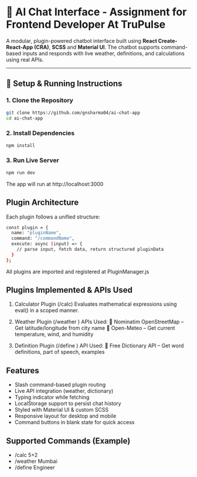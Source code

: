 # 🤖 AI Chat Interface - Assignment for Frontend Developer At TruPulse

A modular, plugin-powered chatbot interface built using **React Create-React-App (CRA)**, **SCSS** and **Material UI**. The chatbot supports command-based inputs and responds with live weather, definitions, and calculations using real APIs.

---

## 🚀 Setup & Running Instructions

### 1. Clone the Repository

```bash
git clone https://github.com/gnsharma04/ai-chat-app
cd ai-chat-app
```

### 2. Install Dependencies

```bash
npm install
```

### 3. Run Live Server

```bash
npm run dev
```

The app will run at http://localhost:3000

## Plugin Architecture

Each plugin follows a unified structure:

```bash
const plugin = {
  name: "pluginName",
  command: "/commandName",
  execute: async (input) => {
    // parse input, fetch data, return structured pluginData
  }
};
```

All plugins are imported and registered at PluginManager.js

## Plugins Implemented & APIs Used

1. Calculator Plugin (/calc)
   Evaluates mathematical expressions using eval() in a scoped manner.

2. Weather Plugin (/weather <city>)
   APIs Used:
   🔹 Nominatim OpenStreetMap – Get latitude/longitude from city name
   🔹 Open-Meteo – Get current temperature, wind, and humidity

3. Definition Plugin (/define <word>)
   API Used:
   🔹 Free Dictionary API – Get word definitions, part of speech, examples

## Features

- Slash command-based plugin routing
- Live API integration (weather, dictionary)
- Typing indicator while fetching
- LocalStorage support to persist chat history
- Styled with Material UI & custom SCSS
- Responsive layout for desktop and mobile
- Command buttons in blank state for quick access

## Supported Commands (Example)

- /calc 5+2
- /weather Mumbai
- /define Engineer
